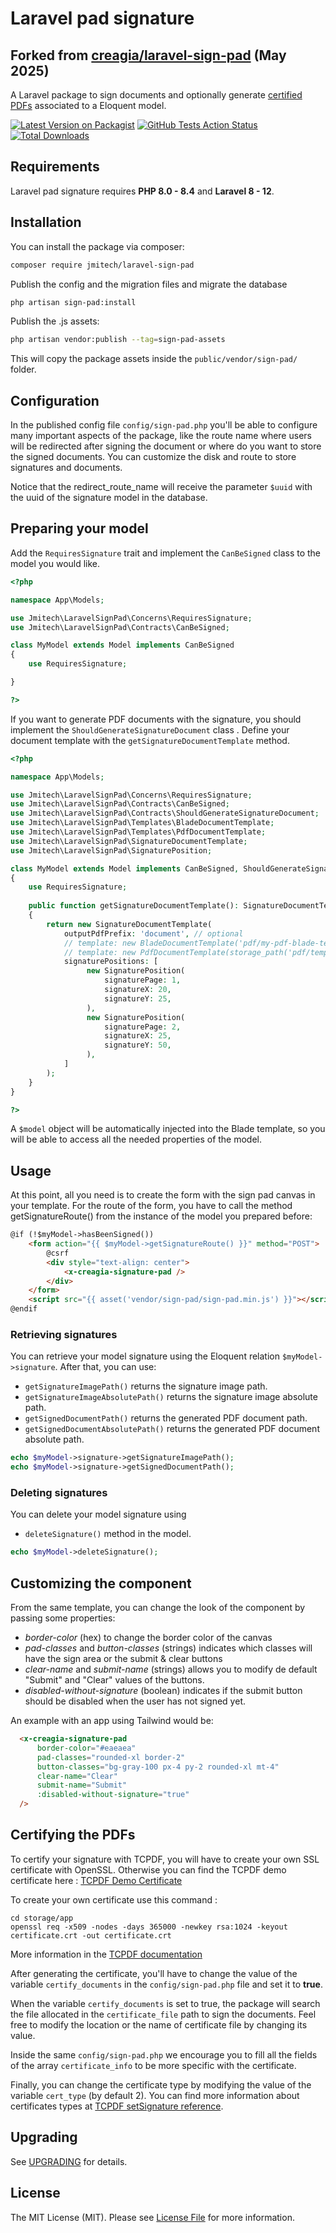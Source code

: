 # Laravel pad signature

## Forked from [creagia/laravel-sign-pad](https://github.com/jmitech/laravel-sign-pad) (May 2025)

A Laravel package to sign documents and optionally generate
 [certified PDFs](https://www.prepressure.com/pdf/basics/certified-pdf#:~:text=A%20Certified%20PDF%20is%20a,errors%20or%20notifications%20were%20generated) associated to a Eloquent model.

[![Latest Version on Packagist](https://img.shields.io/packagist/v/jmitech/laravel-sign-pad.svg?style=flat-square)](https://packagist.org/packages/jmitech/laravel-sign-pad)
[![GitHub Tests Action Status](https://img.shields.io/github/actions/workflow/status/jmitech/laravel-sign-pad/run-tests.yml?label=tests)](https://github.com/jmitech/laravel-sign-pad/actions?query=workflow%3Arun-tests+branch%3Amain)
[![Total Downloads](https://img.shields.io/packagist/dt/jmitech/laravel-sign-pad.svg?style=flat-square)](https://packagist.org/packages/jmitech/laravel-sign-pad)

## Requirements

Laravel pad signature requires **PHP 8.0 - 8.4** and **Laravel 8 - 12**.

## Installation

You can install the package via composer:

```bash
composer require jmitech/laravel-sign-pad
```

Publish the config and the migration files and migrate the database

```bash
php artisan sign-pad:install
```

Publish the .js assets:

```bash
php artisan vendor:publish --tag=sign-pad-assets
```

This will copy the package assets inside the `public/vendor/sign-pad/` folder.

## Configuration

In the published config file `config/sign-pad.php` you'll be able to configure many important aspects of the package, 
like the route name where users will be redirected after signing the document or where do you want to store the signed documents.
You can customize the disk and route to store signatures and documents.

Notice that the redirect_route_name will receive the parameter `$uuid` with the uuid of the signature model in the database. 

## Preparing your model

Add the `RequiresSignature` trait and implement the `CanBeSigned` class to the model you would like.

```php
<?php

namespace App\Models;

use Jmitech\LaravelSignPad\Concerns\RequiresSignature;
use Jmitech\LaravelSignPad\Contracts\CanBeSigned;

class MyModel extends Model implements CanBeSigned
{
    use RequiresSignature;

}

?>
```

If you want to generate PDF documents with the signature, you should implement the `ShouldGenerateSignatureDocument` class . Define your document template with the `getSignatureDocumentTemplate` method.

```php
<?php

namespace App\Models;

use Jmitech\LaravelSignPad\Concerns\RequiresSignature;
use Jmitech\LaravelSignPad\Contracts\CanBeSigned;
use Jmitech\LaravelSignPad\Contracts\ShouldGenerateSignatureDocument;
use Jmitech\LaravelSignPad\Templates\BladeDocumentTemplate;
use Jmitech\LaravelSignPad\Templates\PdfDocumentTemplate;
use Jmitech\LaravelSignPad\SignatureDocumentTemplate;
use Jmitech\LaravelSignPad\SignaturePosition;

class MyModel extends Model implements CanBeSigned, ShouldGenerateSignatureDocument
{
    use RequiresSignature;
    
    public function getSignatureDocumentTemplate(): SignatureDocumentTemplate
    {
        return new SignatureDocumentTemplate(
            outputPdfPrefix: 'document', // optional
            // template: new BladeDocumentTemplate('pdf/my-pdf-blade-template'), // Uncomment for Blade template
            // template: new PdfDocumentTemplate(storage_path('pdf/template.pdf')), // Uncomment for PDF template
            signaturePositions: [
                 new SignaturePosition(
                     signaturePage: 1,
                     signatureX: 20,
                     signatureY: 25,
                 ),
                 new SignaturePosition(
                     signaturePage: 2,
                     signatureX: 25,
                     signatureY: 50,
                 ),
            ]               
        );
    }
}

?>
```

A `$model` object will be automatically injected into the Blade template, so you will be able to access all the needed properties of the model.

## Usage

At this point, all you need is to create the form with the sign pad canvas in your template. For the route of the form, you have to call the method getSignatureRoute() from the instance of the model you prepared before:

```html
@if (!$myModel->hasBeenSigned())
    <form action="{{ $myModel->getSignatureRoute() }}" method="POST">
        @csrf
        <div style="text-align: center">
            <x-creagia-signature-pad />
        </div>
    </form>
    <script src="{{ asset('vendor/sign-pad/sign-pad.min.js') }}"></script>
@endif
```

### Retrieving signatures

You can retrieve your model signature using the Eloquent relation `$myModel->signature`. After that,
you can use:
- `getSignatureImagePath()` returns the signature image path.
- `getSignatureImageAbsolutePath()` returns the signature image absolute path.
- `getSignedDocumentPath()` returns the generated PDF document path.
- `getSignedDocumentAbsolutePath()` returns the generated PDF document absolute path.

```php
echo $myModel->signature->getSignatureImagePath();
echo $myModel->signature->getSignedDocumentPath();
```

### Deleting signatures

You can delete your model signature using
- `deleteSignature()` method in the model.
```php
echo $myModel->deleteSignature();
```

## Customizing the component

From the same template, you can change the look of the component by passing some properties:
- *border-color* (hex) to change the border color of the canvas
- *pad-classes* and *button-classes* (strings) indicates which classes will have the sign area or the submit & clear buttons
- *clear-name* and *submit-name* (strings) allows you to modify de default "Submit" and "Clear" values of the buttons.
- *disabled-without-signature* (boolean) indicates if the submit button should be disabled when the user has not signed yet.

An example with an app using Tailwind would be:

```html
  <x-creagia-signature-pad
      border-color="#eaeaea"
      pad-classes="rounded-xl border-2"
      button-classes="bg-gray-100 px-4 py-2 rounded-xl mt-4"
      clear-name="Clear"
      submit-name="Submit"
      :disabled-without-signature="true"
  />
```

## Certifying the PDFs

To certify your signature with TCPDF, you will have to create your own SSL certificate with OpenSSL. Otherwise you can
find the TCPDF demo certificate
here : [TCPDF Demo Certificate](https://github.com/tecnickcom/TCPDF/blob/main/examples/data/cert/tcpdf.crt)

To create your own certificate use this command :

```
cd storage/app
openssl req -x509 -nodes -days 365000 -newkey rsa:1024 -keyout certificate.crt -out certificate.crt
```

More information in the [TCPDF documentation](https://tcpdf.org/examples/example_052/)

After generating the certificate, you'll have to change the value of the variable `certify_documents` in the `config/sign-pad.php` file and set it to **true**. 

When the variable `certify_documents` is set to true, the package will search the file allocated in the `certificate_file` path to sign the documents. Feel free to modify the location or the name of certificate file by changing its value.

Inside the same `config/sign-pad.php` we encourage you to fill all the fields of the array `certificate_info` to be more specific with the certificate.

Finally, you can change the certificate type by modifying the value of the variable `cert_type` (by default 2). You can find more information about certificates types at [TCPDF setSignature reference](https://hooks.wbcomdesigns.com/reference/classes/tcpdf/setsignature/).

## Upgrading

See [UPGRADING](UPGRADING.md) for details.

## License

The MIT License (MIT). Please see [License File](LICENSE.md) for more information.
